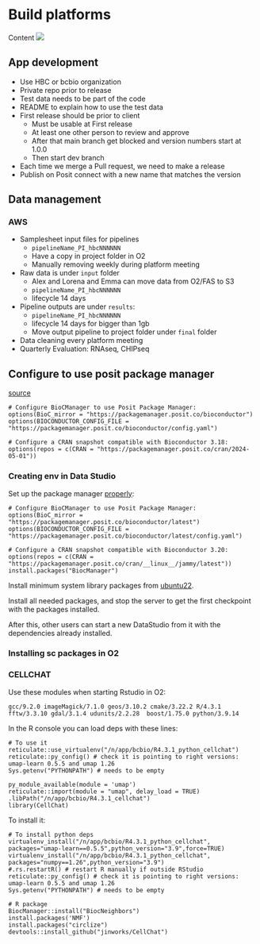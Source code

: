 # Build platforms

Content ![](https://img.shields.io/badge/status-WorkInProgress-yellow)

## App development

- Use HBC or bcbio organization
- Private repo prior to release
- Test data needs to be part of the code
- README to explain how to use the test data
- First release should be prior to client
    - Must be usable at First release
    - At least one other person to review and approve 
    - After that main branch get blocked and version numbers start at 1.0.0
    - Then start dev branch
- Each time we merge a Pull request, we need to make a release
- Publish on Posit connect with a new name that matches the version

## Data management

### AWS 

- Samplesheet input files for pipelines
    - `pipelineName_PI_hbcNNNNNN`
    - Have a copy in project folder in O2
    - Manually removing weekly during platform meeting
- Raw data is under `input` folder 
    - Alex and Lorena and Emma can move data from O2/FAS to S3
    - `pipelineName_PI_hbcNNNNNN`
    - lifecycle 14 days
- Pipeline outputs are under `results`:
    - `pipelineName_PI_hbcNNNNNN`
    - lifecycle 14 days for bigger than 1gb
    - Move output pipeline to project folder under `final` folder
- Data cleaning every platform meeting
- Quarterly Evaluation: RNAseq, CHIPseq

## Configure to use posit package manager

[source](https://packagemanager.posit.co/client/#/repos/bioconductor/setup?bioconductor_version=3.18)

```
# Configure BioCManager to use Posit Package Manager:
options(BioC_mirror = "https://packagemanager.posit.co/bioconductor")
options(BIOCONDUCTOR_CONFIG_FILE = "https://packagemanager.posit.co/bioconductor/config.yaml")

# Configure a CRAN snapshot compatible with Bioconductor 3.18:
options(repos = c(CRAN = "https://packagemanager.posit.co/cran/2024-05-01"))
```

### Creating env in Data Studio

Set up the package manager [properly](https://packagemanager.posit.co/client/#/repos/bioconductor/setup?distribution=ubuntu-22.04):

```
# Configure BioCManager to use Posit Package Manager:
options(BioC_mirror = "https://packagemanager.posit.co/bioconductor/latest")
options(BIOCONDUCTOR_CONFIG_FILE = "https://packagemanager.posit.co/bioconductor/latest/config.yaml")

# Configure a CRAN snapshot compatible with Bioconductor 3.20:
options(repos = c(CRAN = "https://packagemanager.posit.co/cran/__linux__/jammy/latest"))
install.packages("BiocManager")
```

Install minimum system library packages from [ubuntu22](ubuntu22.system.ready.txt).

Install all needed packages, and stop the server to get the first checkpoint with the packages installed. 

After this, other users can start a new DataStudio from it with the dependencies already installed.

### Installing sc packages in O2

### CELLCHAT

Use these modules when starting Rstudio in O2:

```
gcc/9.2.0 imageMagick/7.1.0 geos/3.10.2 cmake/3.22.2 R/4.3.1 fftw/3.3.10 gdal/3.1.4 udunits/2.2.28  boost/1.75.0 python/3.9.14
```

In the R console you can load deps with these lines:

```
# To use it
reticulate::use_virtualenv("/n/app/bcbio/R4.3.1_python_cellchat")
reticulate::py_config() # check it is pointing to right versions: umap-learn 0.5.5 and umap 1.26
Sys.getenv("PYTHONPATH") # needs to be empty

py_module_available(module = 'umap')
reticulate::import(module = "umap", delay_load = TRUE)
.libPath("/n/app/bcbio/R4.3.1_cellchat")
library(CellChat)
```

To install it:

```
# To install python deps
virtualenv_install("/n/app/bcbio/R4.3.1_python_cellchat", packages="umap-learn==0.5.5",python_version="3.9",force=TRUE)
virtualenv_install("/n/app/bcbio/R4.3.1_python_cellchat", packages="numpy==1.26",python_version="3.9")
#.rs.restartR() # restart R manually if outside RStudio
reticulate::py_config() # check it is pointing to right versions: umap-learn 0.5.5 and umap 1.26
Sys.getenv("PYTHONPATH") # needs to be empty

# R package
BiocManager::install("BiocNeighbors")
install.packages('NMF')
install.packages("circlize")
devtools::install_github("jinworks/CellChat")
```